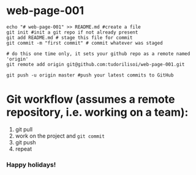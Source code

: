 # web-page-001

```
echo "# web-page-001" >> README.md #create a file
git init #init a git repo if not already present
git add README.md # stage this file for commit
git commit -m "first commit" # commit whatever was staged

# do this one time only, it sets your github repo as a remote named 'origin'
git remote add origin git@github.com:tudorilisoi/web-page-001.git 

git push -u origin master #push your latest commits to GitHub

```

# Git  workflow (assumes a remote repository, i.e. working on a team):

1. git pull
2. work on the project and `git commit`
3. git push
4. repeat

### Happy holidays!
